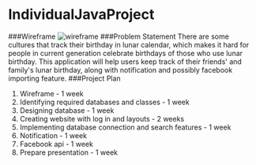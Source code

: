# IndividualJavaProject
###Wireframe
![wireframe](https://cloud.githubusercontent.com/assets/9372519/10201639/ab56338c-6772-11e5-84c0-3a7129406932.png)
###Problem Statement
There are some cultures that track their birthday in lunar calendar, which makes it hard for people in current generation celebrate birthdays of those who use lunar birthday. This application will help users keep track of their friends' and family's lunar birthday, along with notification and possibly facebook importing feature.
###Project Plan
1. Wireframe - 1 week
1. Identifying required databases and classes - 1 week
1. Designing database - 1 week
1. Creating website with log in and layouts - 2 weeks
1. Implementing database connection and search features - 1 week
1. Notification - 1 week
1. Facebook api - 1 week
1. Prepare presentation - 1 week